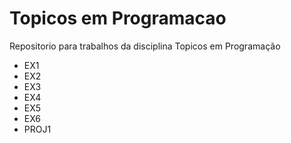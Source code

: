 # Topicos em Programacao

Repositorio para trabalhos da disciplina Topicos em Programação

* EX1
* EX2
* EX3
* EX4
* EX5
* EX6
* PROJ1